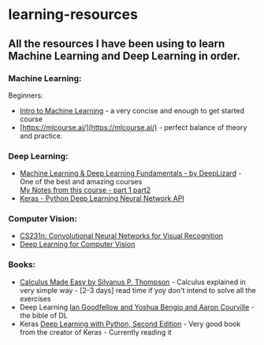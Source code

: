 # learning-resources

## All the resources I have been using to learn Machine Learning and Deep Learning in order.



### Machine Learning:
Beginners:
- [Intro to Machine Learning](https://classroom.udacity.com/courses/ud120) - a very concise and enough to get started course
- [https://mlcourse.ai/](https://mlcourse.ai/) - perfect balance of theory and practice. 



### Deep Learning:
- [Machine Learning & Deep Learning Fundamentals - by DeepLizard](https://deeplizard.com/learn/playlist/PLZbbT5o_s2xq7LwI2y8_QtvuXZedL6tQU) - One of the best and amazing courses   
[My Notes from this course - part 1](https://github.com/vipulrai91/tensorflow-projects/blob/master/deep_learning_notes/Deep%20Learning%20Notes.ipynb)[   part2](https://github.com/vipulrai91/tensorflow-projects/blob/master/deep_learning_notes/Deep%20Learning%20Notes-2.ipynb)
- [Keras - Python Deep Learning Neural Network API](https://deeplizard.com/learn/playlist/PLZbbT5o_s2xrwRnXk_yCPtnqqo4_u2YGL)



### Computer Vision:
- [CS231n: Convolutional Neural Networks for Visual Recognition](http://cs231n.stanford.edu/)
- [Deep Learning for Computer Vision ](https://web.eecs.umich.edu/~justincj/teaching/eecs498/)



### Books:
- [Calculus Made Easy by Silvanus P. Thompson](https://www.gutenberg.org/ebooks/33283) - Calculus explained in very simple way - [2-3 days] read time if yoy don't intend to solve all the exercises
- Deep Learning [Ian Goodfellow and Yoshua Bengio and Aaron Courville](https://www.deeplearningbook.org/) - the bible of DL
- Keras  [Deep Learning with Python, Second Edition](https://www.manning.com/books/deep-learning-with-python-second-edition) - Very good book from the creator of Keras - Currently reading it
